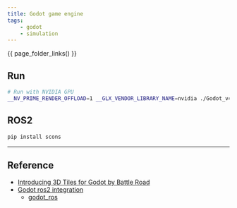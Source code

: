 ```yaml
---
title: Godot game engine
tags:
    - godot
    - simulation
---
```



{{ page_folder_links() }}


## Run

```bash
# Run with NVIDIA GPU
__NV_PRIME_RENDER_OFFLOAD=1 __GLX_VENDOR_LIBRARY_NAME=nvidia ./Godot_v4.5.1-stable_linux.x86_64 
```

## ROS2

```bash title="build automation tool" 
pip install scons
```


---

## Reference 
- [Introducing 3D Tiles for Godot by Battle Road](https://cesium.com/blog/2025/05/01/introducing-3d-tiles-for-godot-by-battle-road/)
- [Godot ros2 integration](https://github.com/nordstream3/Godot-4-ROS2-integration)
  - [godot_ros](https://github.com/flynneva/godot_ros)